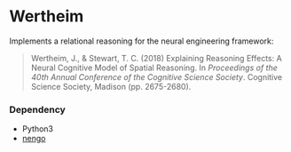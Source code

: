 Wertheim
========

Implements a relational reasoning for the neural engineering framework:

> Wertheim, J., & Stewart, T. C. (2018) Explaining Reasoning Effects: A Neural Cognitive Model of Spatial Reasoning. In *Proceedings of the 40th Annual Conference of the Cognitive Science Society*. Cognitive Science Society, Madison (pp. 2675-2680).

### Dependency

- Python3
- [nengo](https://www.nengo.ai/nengo/)
